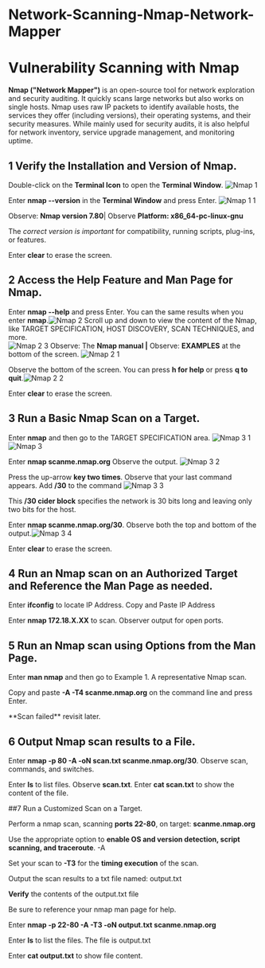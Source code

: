 # Network-Scanning-Nmap-Network-Mapper
# **Vulnerability Scanning with Nmap**






**Nmap ("Network Mapper")** is an open-source tool for network exploration and security auditing. It quickly scans large networks but also works on single hosts. Nmap uses raw IP packets to identify available hosts, the services they offer (including versions), their operating systems, and their security measures. While mainly used for security audits, it is also helpful for network inventory, service upgrade management, and monitoring uptime.

## 1 Verify the **Installation and Version** of Nmap.

Double-click on the **Terminal Icon** to open the **Terminal Window**.  ![Nmap 1](https://github.com/TDCybersecurity/Network-Scanning-Nmap-Network-Mapper/assets/142702123/697f211a-9661-42b5-a71e-44602fc3f2b5)

Enter **nmap --version** in the **Terminal Window** and press Enter. ![Nmap 1 1](https://github.com/TDCybersecurity/Network-Scanning-Nmap-Network-Mapper/assets/142702123/9625c1f9-6d38-40b4-84cf-a0d7ceb3f2d9)

Observe: **Nmap version 7.80**| Observe **Platform: x86\_64-pc-linux-gnu**

The _correct version is important_ for compatibility, running scripts, plug-ins, or features.

Enter **clear** to erase the screen.

## 2 Access the **Help Feature and Man Page** for Nmap.

Enter **nmap --help** and press Enter. You can the same results when you enter **nmap**.![Nmap 2](https://github.com/TDCybersecurity/Network-Scanning-Nmap-Network-Mapper/assets/142702123/61c9d48d-6dc3-4851-8d58-da576bfce268)
Scroll up and down to view the content of the Nmap, like TARGET SPECIFICATION, HOST DISCOVERY, SCAN TECHNIQUES, and more.  
![Nmap 2 3](https://github.com/TDCybersecurity/Network-Scanning-Nmap-Network-Mapper/assets/142702123/215f89f2-5e45-46cb-8d10-6f2fb1a3d00f)
Observe: The **Nmap manual |** Observe: **EXAMPLES** at the bottom of the screen. ![Nmap 2 1](https://github.com/TDCybersecurity/Network-Scanning-Nmap-Network-Mapper/assets/142702123/c5f8c20a-67ba-4652-b59e-3b7889ce1cd6)

Observe the bottom of the screen. You can press **h for help** or press **q to quit**.![Nmap 2 2](https://github.com/TDCybersecurity/Network-Scanning-Nmap-Network-Mapper/assets/142702123/9e2940f7-20ca-43de-9b7e-e02fad7c4027)

Enter **clear** to erase the screen.

## 3 Run a **Basic Nmap Scan on a Target**.





Enter **nmap** and then go to the TARGET SPECIFICATION area. ![Nmap 3 1](https://github.com/TDCybersecurity/Network-Scanning-Nmap-Network-Mapper/assets/142702123/ea845635-6dfe-4bbc-88d4-0bc5fa0de4d2)
![Nmap 3](https://github.com/TDCybersecurity/Network-Scanning-Nmap-Network-Mapper/assets/142702123/32f31c04-873d-41af-a845-c67eced5daec)

Enter **nmap scanme.nmap.org** Observe the output. ![Nmap 3 2](https://github.com/TDCybersecurity/Network-Scanning-Nmap-Network-Mapper/assets/142702123/24a4e511-1c95-4bef-b427-b0d2c23138c9)

Press the up-arrow **key two times**. Observe that your last command appears. Add **/30** to the command 
![Nmap 3 3](https://github.com/TDCybersecurity/Network-Scanning-Nmap-Network-Mapper/assets/142702123/0771f908-7f7f-4a5f-a0e0-e478223039a6)

This **/30 cider block** specifies the network is 30 bits long and leaving only two bits for the host.

Enter **nmap scanme.nmap.org/30**. Observe both the top and bottom of the output.![Nmap 3 4](https://github.com/TDCybersecurity/Network-Scanning-Nmap-Network-Mapper/assets/142702123/09768428-ed33-4eac-ae7a-4f8bee6d169b)

Enter **clear** to erase the screen.

## 4 Run an **Nmap scan on an Authorized Target** and Reference the Man Page as needed.

Enter **ifconfig** to locate IP Address. Copy and Paste IP Address

Enter **nmap 172.18.X.XX** to scan. Observer output for open ports.

## 5 Run an **Nmap scan using Options** from the Man Page.

Enter **man nmap** and then go to Example 1. A representative Nmap scan.

Copy and paste **-A -T4 scanme.nmap.org** on the command line and press Enter.

\*\*Scan failed\*\* revisit later.

## 6 Output Nmap scan results to a File.

Enter **nmap -p 80 -A -oN scan.txt scanme.nmap.org/30**. Observe scan, commands, and switches.

Enter **ls** to list files. Observe **scan.txt**. Enter **cat scan.txt** to show the content of the file.

##7 Run a Customized Scan on a Target.

Perform a nmap scan, scanning **ports 22-80**, on target: **scanme.nmap.org**

Use the appropriate option to **enable OS and version detection, script scanning, and traceroute**. -A

Set your scan to **-T3** for the **timing execution** of the scan.

Output the scan results to a txt file named: output.txt

**Verify** the contents of the output.txt file

Be sure to reference your nmap man page for help.

Enter **nmap -p 22-80 -A -T3 -oN output.txt scanme.nmap.org**

Enter **ls** to list the files. The file is output.txt

Enter **cat output.txt** to show file content.
